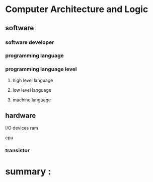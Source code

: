 # Computer Architecture and Logic



## software

### software developer

### programming language

### programming language level

   1. high level language

   2. low level language

   3. machine language





## hardware

I/O devices
ram

cpu

### transistor

# summary : 
